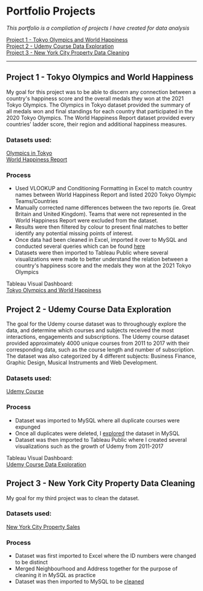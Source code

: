 # Portfolio Projects
*This portfolio is a compliation of projects I have created for data analysis*

[Project 1 - Tokyo Olympics and World Happiness](#Tokyo)<br>
[Project 2 - Udemy Course Data Exploration](#Udemy)<br>
[Project 3 - New York City Property Data Cleaning](#NYC)<br>

---

## <a name="Tokyo"></a> Project 1 - Tokyo Olympics and World Happiness
My goal for this project was to be able to discern any connection between a country's happiness score and the overall medals they won at the 2021 Tokyo Olympics. The Olympics in Tokyo dataset provided the summary of all medals won and final standings for each country that participated in the 2020 Tokyo Olympics. The World Happiness Report dataset provided every countries' ladder score, their region and additional happiness measures.
### Datasets used:
[Olympics in Tokyo](https://www.kaggle.com/arjunprasadsarkhel/2021-olympics-in-tokyo)  
[World Happiness Report](https://www.kaggle.com/ajaypalsinghlo/world-happiness-report-2021)
### Process
* Used VLOOKUP and Conditioning Formatting in Excel to match country names between World Happiness Report and listed 2020 Tokyo Olympic Teams/Countries<br>
* Manually corrected name differences between the two reports (ie. Great Britain and United Kingdom). Teams that were not represented in the World Happiness Report were excluded from the dataset.<br>
* Results were then filtered by colour to present final matches to better identify any potential missing points of interest.<br>
* Once data had been cleaned in Excel, imported it over to MySQL and conducted several queries which can be found [here](https://github.com/ClementTsai/PortfolioProjects/blob/main/HappinessVMedalsProj.sql)
* Datasets were then imported to Tableau Public where several visualizations were made to better understand the relation between a country's happiness score and the medals they won at the 2021 Tokyo Olympics

Tableau Visual Dashboard:<br>
[Tokyo Olympics and World Happiness](https://public.tableau.com/app/profile/clement.tsai/viz/FirstProject-2020TokyoOlympicsandWorldHappiness/Dashboard1)<br>

## <a name="Udemy"></a> Project 2 - Udemy Course Data Exploration
The goal for the Udemy course dataset was to throughougly explore the data, and determine which courses and subjects received the most interactions, engagements and subscriptions. The Udemy course dataset provided approximately 4000 unique courses from 2011 to 2017 with their corresponding data, such as the course length and number of subscription. The dataset was also categorized by 4 different subjects: Business Finance, Graphic Design, Musical Instruments and Web Development.
### Datasets used:
[Udemy Course](https://www.kaggle.com/andrewmvd/udemy-courses)
### Process
* Dataset was imported to MySQL where all duplicate courses were expunged
* Once all duplicates were deleted, I [explored](https://github.com/ClementTsai/PortfolioProjects/blob/main/udemy.sql) the dataset in MySQL
* Dataset was then imported to Tableau Public where I created several visualizations such as the growth of Udemy from 2011-2017

Tableau Visual Dashboard:<br>
[Udemy Course Data Exploration](https://public.tableau.com/app/profile/clement.tsai/viz/Project2-UdemyCoursesDataExploration/Dashboard1)
## <a name="NYC"></a> Project 3 - New York City Property Data Cleaning
My goal for my third project was to clean the dataset.
### Datasets used:
[New York City Property Sales](https://www.kaggle.com/new-york-city/nyc-property-sales)
### Process
* Dataset was first imported to Excel where the ID numbers were changed to be distinct
* Merged Neighbourhood and Address together for the purpose of cleaning it in MySQL as practice
* Dataset was then imported to MySQL to be [cleaned](https://github.com/ClementTsai/PortfolioProjects/blob/main/NYCPropertyClean.sql)
